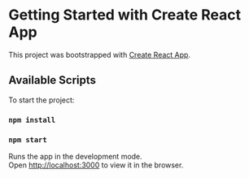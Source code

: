 # Getting Started with Create React App

This project was bootstrapped with [Create React App](https://github.com/facebook/create-react-app).

## Available Scripts

To start the project:

### `npm install`
### `npm start`

Runs the app in the development mode.\
Open [http://localhost:3000](http://localhost:3000) to view it in the browser.


